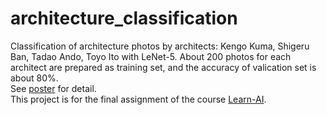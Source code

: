 # architecture_classification
Classification of architecture photos by architects: Kengo Kuma, Shigeru Ban, Tadao Ando, Toyo Ito with LeNet-5.
About 200 photos for each architect are prepared as training set, and the accuracy of valication set is about 80%.
<br>See [poster](/architecture_classification/Poster.pdf) for detail.
<br>This project is for the final assignment of the course [Learn-AI](http://learn-ai.org/).

